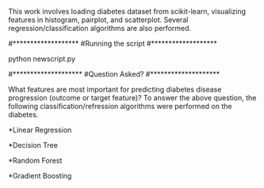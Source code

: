 This work involves loading diabetes dataset from scikit-learn, visualizing features in histogram, pairplot, and 
scatterplot. Several regression/classification algorithms are also performed.

#*******************
#Running the script
#*******************

python newscript.py

#********************
#Question Asked?
#********************

What features are most important for predicting diabetes disease progression (outcome or target feature)?
To answer the above question, the following classification/refression algorithms were performed on the diabetes. 

*Linear Regression

*Decision Tree

*Random Forest

*Gradient Boosting






